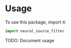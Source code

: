 # Usage

To use this package, import it:

```python
import neural_source_filter
```

TODO: Document usage
